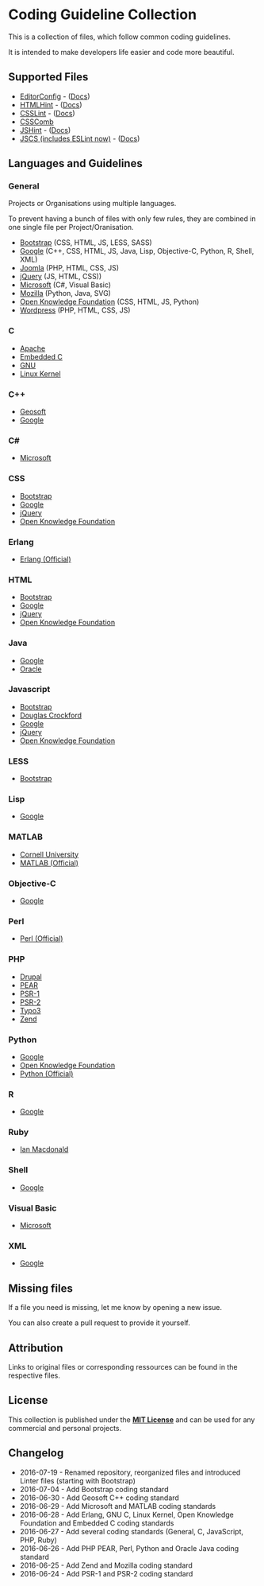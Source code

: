# Coding Guideline Collection

This is a collection of files, which follow common coding guidelines.

It is intended to make developers life easier and code more beautiful.


## Supported Files

 * [EditorConfig](http://editorconfig.org/) - ([Docs](https://github.com/editorconfig/editorconfig/wiki/EditorConfig-Properties))
 * [HTMLHint](http://htmlhint.com/) - ([Docs](https://github.com/yaniswang/HTMLHint/wiki/Rules))
 * [CSSLint](http://csslint.net/) - ([Docs](https://github.com/CSSLint/csslint/wiki/Rules))
 * [CSSComb](http://csscomb.com/)
 * [JSHint](http://jshint.com/) - ([Docs](http://jshint.com/docs/))
 * [JSCS (includes ESLint now)](http://jscs.info/) - ([Docs](http://jscs.info/rules))


## Languages and Guidelines

### General
Projects or Organisations using multiple languages.

To prevent having a bunch of files with only few rules, they are combined in one single file per Project/Oranisation.

 * [Bootstrap](https://github.com/tomlutzenberger/coding-guideline-collection/blob/master/general/bootstrap/) (CSS, HTML, JS, LESS, SASS)
 * [Google](https://github.com/tomlutzenberger/coding-guideline-collection/blob/master/general/google/) (C++, CSS, HTML, JS, Java, Lisp, Objective-C, Python, R, Shell, XML)
 * [Joomla](https://github.com/tomlutzenberger/coding-guideline-collection/blob/master/general/joomla/) (PHP, HTML, CSS, JS)
 * [jQuery](https://github.com/tomlutzenberger/coding-guideline-collection/blob/master/general/jquery/) (JS, HTML, CSS))
 * [Microsoft](https://github.com/tomlutzenberger/coding-guideline-collection/blob/master/general/microsoft/) (C#, Visual Basic)
 * [Mozilla](https://github.com/tomlutzenberger/coding-guideline-collection/blob/master/general/mozilla/) (Python, Java, SVG)
 * [Open Knowledge Foundation](https://github.com/tomlutzenberger/coding-guideline-collection/blob/master/general/open-knowledge-foundation/) (CSS, HTML, JS, Python)
 * [Wordpress](https://github.com/tomlutzenberger/coding-guideline-collection/blob/master/general/wordpress/) (PHP, HTML, CSS, JS)

### C
 * [Apache](https://github.com/tomlutzenberger/coding-guideline-collection/blob/master/c/apache/)
 * [Embedded C](https://github.com/tomlutzenberger/coding-guideline-collection/blob/master/c/embedded-c/)
 * [GNU](https://github.com/tomlutzenberger/coding-guideline-collection/blob/master/c/gnu/)
 * [Linux Kernel](https://github.com/tomlutzenberger/coding-guideline-collection/blob/master/c/linux-kernel/)

### C++
 * [Geosoft](https://github.com/tomlutzenberger/coding-guideline-collection/blob/master/c++/geosoft/)
 * [Google](https://github.com/tomlutzenberger/coding-guideline-collection/blob/master/general/google/)

### C#
 * [Microsoft](https://github.com/tomlutzenberger/coding-guideline-collection/blob/master/general/microsoft/)

### CSS
 * [Bootstrap](https://github.com/tomlutzenberger/coding-guideline-collection/blob/master/general/bootstrap/)
 * [Google](https://github.com/tomlutzenberger/coding-guideline-collection/blob/master/general/google/)
 * [jQuery](https://github.com/tomlutzenberger/coding-guideline-collection/blob/master/general/jquery/)
 * [Open Knowledge Foundation](https://github.com/tomlutzenberger/coding-guideline-collection/blob/master/general/open-knowledge-foundation/)

### Erlang
 * [Erlang (Official)](https://github.com/tomlutzenberger/coding-guideline-collection/blob/master/erlang/erlang-official/)

### HTML
 * [Bootstrap](https://github.com/tomlutzenberger/coding-guideline-collection/blob/master/general/bootstrap/)
 * [Google](https://github.com/tomlutzenberger/coding-guideline-collection/blob/master/general/google/)
 * [jQuery](https://github.com/tomlutzenberger/coding-guideline-collection/blob/master/general/jquery/)
 * [Open Knowledge Foundation](https://github.com/tomlutzenberger/coding-guideline-collection/blob/master/general/open-knowledge-foundation/)

### Java
 * [Google](https://github.com/tomlutzenberger/coding-guideline-collection/blob/master/general/google/)
 * [Oracle](https://github.com/tomlutzenberger/coding-guideline-collection/blob/master/java/oracle/)

### Javascript
 * [Bootstrap](https://github.com/tomlutzenberger/coding-guideline-collection/blob/master/general/bootstrap/)
 * [Douglas Crockford](https://github.com/tomlutzenberger/coding-guideline-collection/blob/master/javascript/douglas-crockford/)
 * [Google](https://github.com/tomlutzenberger/coding-guideline-collection/blob/master/general/google/)
 * [jQuery](https://github.com/tomlutzenberger/coding-guideline-collection/blob/master/general/jquery/)
 * [Open Knowledge Foundation](https://github.com/tomlutzenberger/coding-guideline-collection/blob/master/general/open-knowledge-foundation/)

### LESS
 * [Bootstrap](https://github.com/tomlutzenberger/coding-guideline-collection/blob/master/general/bootstrap/)

### Lisp
 * [Google](https://github.com/tomlutzenberger/coding-guideline-collection/blob/master/general/google/)

### MATLAB
 * [Cornell University](https://github.com/tomlutzenberger/coding-guideline-collection/blob/master/matlab/cornell-university/)
 * [MATLAB (Official)](https://github.com/tomlutzenberger/coding-guideline-collection/blob/master/matlab/matlab-official/)

### Objective-C
 * [Google](https://github.com/tomlutzenberger/coding-guideline-collection/blob/master/general/google/)

### Perl
 * [Perl (Official)](https://github.com/tomlutzenberger/coding-guideline-collection/blob/master/perl/perl-official/)

### PHP
 * [Drupal](https://github.com/tomlutzenberger/coding-guideline-collection/blob/master/php/drupal/)
 * [PEAR](https://github.com/tomlutzenberger/coding-guideline-collection/blob/master/php/pear/)
 * [PSR-1](https://github.com/tomlutzenberger/coding-guideline-collection/blob/master/php/psr-1/)
 * [PSR-2](https://github.com/tomlutzenberger/coding-guideline-collection/blob/master/php/psr-2/)
 * [Typo3](https://github.com/tomlutzenberger/coding-guideline-collection/blob/master/php/typo3/)
 * [Zend](https://github.com/tomlutzenberger/coding-guideline-collection/blob/master/php/zend/)

### Python
 * [Google](https://github.com/tomlutzenberger/coding-guideline-collection/blob/master/general/google/)
 * [Open Knowledge Foundation](https://github.com/tomlutzenberger/coding-guideline-collection/blob/master/general/open-knowledge-foundation/)
 * [Python (Official)](https://github.com/tomlutzenberger/coding-guideline-collection/blob/master/python/python-official/)

### R
 * [Google](https://github.com/tomlutzenberger/coding-guideline-collection/blob/master/general/google/)

### Ruby
 * [Ian Macdonald](https://github.com/tomlutzenberger/coding-guideline-collection/blob/master/ruby/ian-macdonald/)

### Shell
 * [Google](https://github.com/tomlutzenberger/coding-guideline-collection/blob/master/general/google/)

### Visual Basic
 * [Microsoft](https://github.com/tomlutzenberger/coding-guideline-collection/blob/master/general/microsoft/)

### XML
 * [Google](https://github.com/tomlutzenberger/coding-guideline-collection/blob/master/general/google/)


## Missing files

If a file you need is missing, let me know by opening a new issue.

You can also create a pull request to provide it yourself.


## Attribution

Links to original files or corresponding ressources can be found in the respective files.


## License

This collection is published under the **[MIT License](LICENSE)** and can be used for any commercial and personal projects.


## Changelog

 * 2016-07-19 - Renamed repository, reorganized files and introduced Linter files (starting with Bootstrap)
 * 2016-07-04 - Add Bootstrap coding standard
 * 2016-06-30 - Add Geosoft C++ coding standard
 * 2016-06-29 - Add Microsoft and MATLAB coding standards
 * 2016-06-28 - Add Erlang, GNU C, Linux Kernel, Open Knowledge Foundation and Embedded C coding standards
 * 2016-06-27 - Add several coding standards (General, C, JavaScript, PHP, Ruby)
 * 2016-06-26 - Add PHP PEAR, Perl, Python and Oracle Java coding standard
 * 2016-06-25 - Add Zend and Mozilla coding standard
 * 2016-06-24 - Add PSR-1 and PSR-2 coding standard
